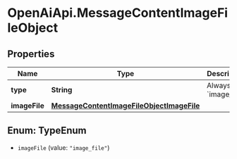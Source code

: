 # OpenAiApi.MessageContentImageFileObject

## Properties
Name | Type | Description | Notes
------------ | ------------- | ------------- | -------------
**type** | **String** | Always &#x60;image_file&#x60;. | 
**imageFile** | [**MessageContentImageFileObjectImageFile**](MessageContentImageFileObjectImageFile.md) |  | 

<a name="TypeEnum"></a>
## Enum: TypeEnum

* `imageFile` (value: `"image_file"`)

